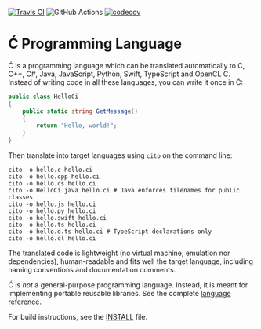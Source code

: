 ﻿[![Travis CI](https://travis-ci.com/pfusik/cito.svg?branch=master)](https://travis-ci.com/github/pfusik/cito)
![GitHub Actions](https://github.com/pfusik/cito/actions/workflows/test.yml/badge.svg)
[![codecov](https://codecov.io/gh/pfusik/cito/branch/master/graph/badge.svg?token=M7UX4WJKI3)](https://codecov.io/gh/pfusik/cito)

Ć Programming Language
======================

Ć is a programming language which can be translated automatically to
C, C++, C#, Java, JavaScript, Python, Swift, TypeScript and OpenCL C.
Instead of writing code in all these languages, you can write it once in Ć:

```csharp
public class HelloCi
{
    public static string GetMessage()
    {
        return "Hello, world!";
    }
}
```

Then translate into target languages using `cito` on the command line:
```
cito -o hello.c hello.ci
cito -o hello.cpp hello.ci
cito -o hello.cs hello.ci
cito -o HelloCi.java hello.ci # Java enforces filenames for public classes
cito -o hello.js hello.ci
cito -o hello.py hello.ci
cito -o hello.swift hello.ci
cito -o hello.ts hello.ci
cito -o hello.d.ts hello.ci # TypeScript declarations only
cito -o hello.cl hello.ci
```

The translated code is lightweight (no virtual machine, emulation nor
dependencies), human-readable and fits well the target language,
including naming conventions and documentation comments.

Ć is _not_ a general-purpose programming language.
Instead, it is meant for implementing portable reusable libraries.
See the complete [language reference](ci.md).

For build instructions, see the [INSTALL](INSTALL) file.
